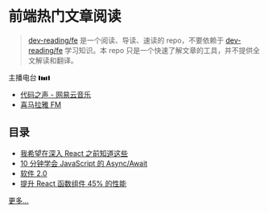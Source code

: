 # 前端热门文章阅读

> [dev-reading/fe](https://github.com/dev-reading/fe) 是一个阅读、导读、速读的 repo，不要依赖于 [dev-reading/fe](https://github.com/dev-reading/fe) 学习知识。本 repo 只是一个快速了解文章的工具，并不提供全文解读和翻译。

主播电台 ![](./assets/waves.gif)

- [代码之声 - 网易云音乐](http://music.163.com/#/radio/?id=350628096&userid=71823138)
- [喜马拉雅 FM](http://www.ximalaya.com/53565210/album/11353231)

## 目录

- [我希望在深入 React 之前知道这些](./articles/2017-11-01-i-wish-i-knew-these-before-diving-into-react.md)
- [10 分钟学会 JavaScript 的 Async/Await](./articles/2017-11-01-javascript-async-await-explained.md)
- [软件 2.0](https://github.com/dev-reading/fe/issues/6)
- [提升 React 函数组件 45% 的性能](https://github.com/dev-reading/fe/issues/7)

[更多...](https://github.com/dev-reading/fe/issues)
